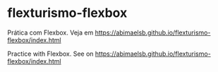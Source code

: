 # flexturismo-flexbox
Prática com Flexbox.
Veja em https://abimaelsb.github.io/flexturismo-flexbox/index.html

Practice with Flexbox.
See on https://abimaelsb.github.io/flexturismo-flexbox/index.html
